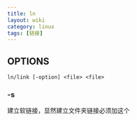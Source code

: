 ```yaml
---
title: ln
layout: wiki
category: linux
tags: [链接]
---
```


## OPTIONS

~~~
ln/link [-option] <file> <file>
~~~

### -s

建立软链接，显然建立文件夹链接必须加这个